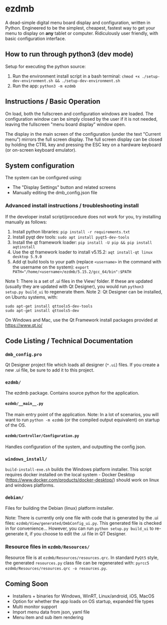 # ezdmb
A dead-simple digital menu board display and configuration, written in Python.  Engineered to be the simplest, cheapest, fastest way to get your menu to display on **any** tablet or computer.  Ridiculously user friendly, with basic configuration interface.

## How to run through python3 (dev mode)
Setup for executing the python source:

1. Run the environment install script in a bash terminal: `chmod +x ./setup-dev-environment.sh && ./setup-dev-environment.sh`
2. Run the app: `python3 -m ezdmb`

## Instructions / Basic Operation
On load, both the fullscreen and configuration windows are loaded.  The configuration window can be simply closed by the user if it is not needed, leaving the fullscreen "menu board display" window open. 

The display in the main screen of the configuration (under the text "Current menu") mirrors the full screen display. The full screen display can be closed by holding the CTRL key and pressing the ESC key on a hardware keyboard (or on-screen keyboard emulator).

## System configuration
The system can be configured using:
- The "Display Settings" button and related screens
- Manually editing the dmb_config.json file

### Advanced install instructions / troubleshooting install

If the developer install script/procedure does not work for you, try installing manually as follows:

1. Install python libraries: `pip install -r requirements.txt`
2. Install pyqt dev tools: `sudo apt install pyqt5-dev-tools`
3. Install the qt framework loader: `pip install -U pip && pip install aqtinstall`
4. Use the qt framework loader to install v5.15.2: `aqt install-qt linux desktop 5.9.0`
5. Add qt build tools to your path (replace `<username>` in the command with the username on the system): `export PATH="/home/<username>/ezdmb/5.15.2/gcc_64/bin":$PATH`

Note 1: There is a set of .ui files in the View/ folder. If these are updated (usually they are updated with Qt Designer), you would run `python3 setup.py build_ui` to regenerate them.
Note 2: Qt Designer can be installed, on Ubuntu systems, with:
```
sudo apt-get install qttools5-dev-tools
sudo apt-get install qttools5-dev
```

On Windows and Mac, use the Qt Framework install packages provided at https://www.qt.io/

## Code Listing / Technical Documentation

### `dmb_config.pro`
Qt Designer project file which loads all designer (`*.ui`) files. If you create a new .ui file, be sure to add it to this project.

### `ezdmb/`
The ezdmb package. Contains source python for the application.

#### `ezdmb/__main__.py`
The main entry point of the application. Note:  In a lot of scenarios, you will want to run `python -m ezdmb` (or the compiled output equivalent) on startup of the OS.

#### `ezdmb/Controller/Configuration.py`
Handles configuration of the system, and outputting the config json.

### `windows_install/`
`build-install-exe.sh` builds the Windows platform installer. This script requires docker installed on the local system - Docker Desktop (https://www.docker.com/products/docker-desktop/) should work on linux and windows platforms.

### `debian/`
Files for building the Debian (linux) platform installer.

Note: There is currently only one file with code that is generated by the .ui files: `ezdmb/View/generated/DmbConfig_ui.py`. This generated file is checked in for convenience... However, you can run `python setup.py build_ui` to re-generate it, if you choose to edit the .ui file in QT Designer.

### Resource files in `ezdmb/Resources/`
Resource file is at `ezdmb/Resources/resources.qrc`. In standard `PyQt5` style, the generated `resources.py` class file can be regenerated with:
`pyrcc5 ezdmb/Resources/resources.qrc -o resources.py`.

## Coming Soon
- Installers + binaries for Windows, WinRT, Linux/android, iOS, MacOS
- Option for whether the app loads on OS startup, expanded file types
- Multi monitor support
- Import menu data from json, yaml file
- Menu item and sub item rendering
